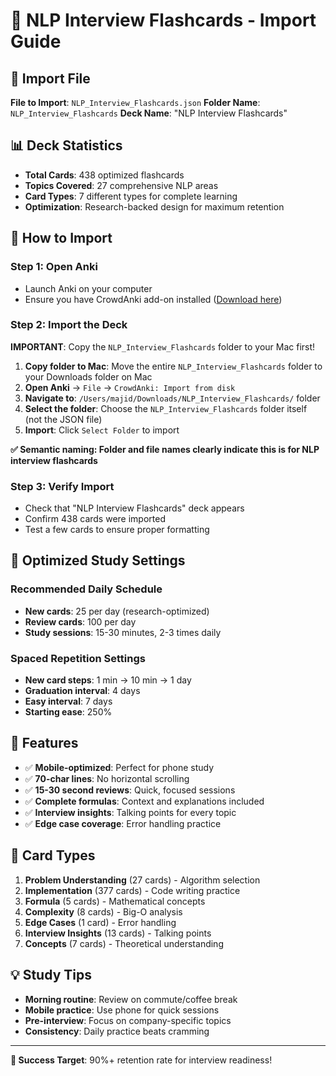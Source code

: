 # 🎯 NLP Interview Flashcards - Import Guide

## 📁 Import File
**File to Import**: `NLP_Interview_Flashcards.json`
**Folder Name**: `NLP_Interview_Flashcards`
**Deck Name**: "NLP Interview Flashcards"

## 📊 Deck Statistics
- **Total Cards**: 438 optimized flashcards
- **Topics Covered**: 27 comprehensive NLP areas  
- **Card Types**: 7 different types for complete learning
- **Optimization**: Research-backed design for maximum retention

## 🚀 How to Import

### Step 1: Open Anki
- Launch Anki on your computer
- Ensure you have CrowdAnki add-on installed ([Download here](https://ankiweb.net/shared/info/1788670778))

### Step 2: Import the Deck
**IMPORTANT**: Copy the `NLP_Interview_Flashcards` folder to your Mac first!

1. **Copy folder to Mac**: Move the entire `NLP_Interview_Flashcards` folder to your Downloads folder on Mac
2. **Open Anki** → `File` → `CrowdAnki: Import from disk`
3. **Navigate to**: `/Users/majid/Downloads/NLP_Interview_Flashcards/` folder  
4. **Select the folder**: Choose the `NLP_Interview_Flashcards` folder itself (not the JSON file)
5. **Import**: Click `Select Folder` to import

**✅ Semantic naming: Folder and file names clearly indicate this is for NLP interview flashcards**

### Step 3: Verify Import
- Check that "NLP Interview Flashcards" deck appears
- Confirm 438 cards were imported
- Test a few cards to ensure proper formatting

## 📱 Optimized Study Settings

### Recommended Daily Schedule
- **New cards**: 25 per day (research-optimized)
- **Review cards**: 100 per day
- **Study sessions**: 15-30 minutes, 2-3 times daily

### Spaced Repetition Settings
- **New card steps**: 1 min → 10 min → 1 day
- **Graduation interval**: 4 days
- **Easy interval**: 7 days
- **Starting ease**: 250%

## 🎨 Features
- ✅ **Mobile-optimized**: Perfect for phone study
- ✅ **70-char lines**: No horizontal scrolling
- ✅ **15-30 second reviews**: Quick, focused sessions
- ✅ **Complete formulas**: Context and explanations included
- ✅ **Interview insights**: Talking points for every topic
- ✅ **Edge case coverage**: Error handling practice

## 🧠 Card Types
1. **Problem Understanding** (27 cards) - Algorithm selection
2. **Implementation** (377 cards) - Code writing practice
3. **Formula** (5 cards) - Mathematical concepts
4. **Complexity** (8 cards) - Big-O analysis
5. **Edge Cases** (1 card) - Error handling
6. **Interview Insights** (13 cards) - Talking points
7. **Concepts** (7 cards) - Theoretical understanding

## 💡 Study Tips
- **Morning routine**: Review on commute/coffee break
- **Mobile practice**: Use phone for quick sessions
- **Pre-interview**: Focus on company-specific topics
- **Consistency**: Daily practice beats cramming

---

**🎯 Success Target**: 90%+ retention rate for interview readiness!

